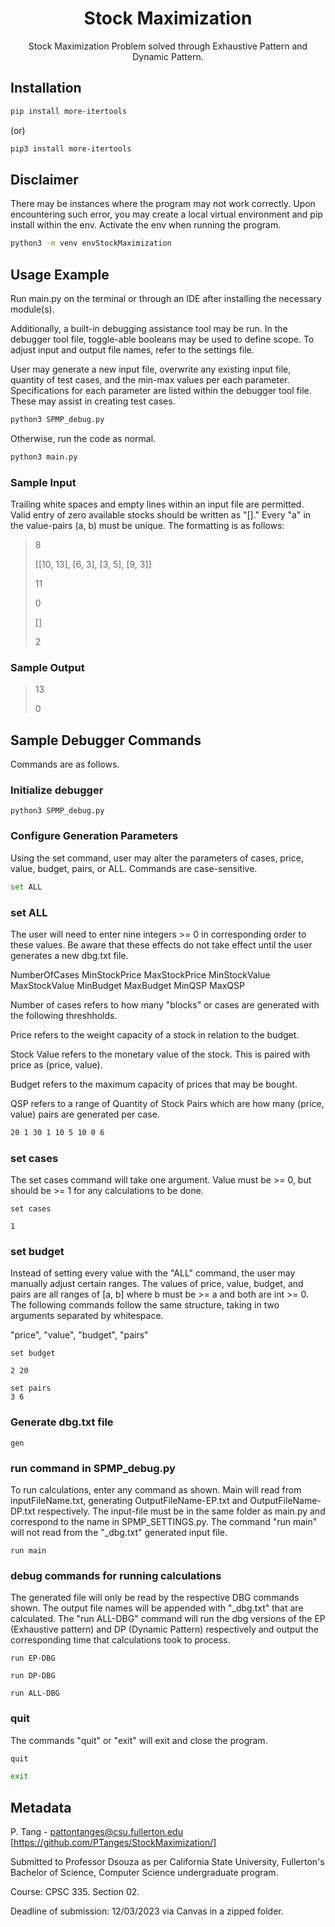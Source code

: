 <div align="center">

# Stock Maximization

Stock Maximization Problem solved through Exhaustive Pattern and Dynamic Pattern.

</div>

## Installation
```sh
pip install more-itertools
```
(or)
```sh
pip3 install more-itertools
```

## Disclaimer
There may be instances where the program may not work correctly. Upon encountering such error, you may create a local virtual environment and pip install within the env. Activate the env when running the program.

```sh
python3 -m venv envStockMaximization
```

## Usage Example
Run main.py on the terminal or through an IDE after installing the necessary module(s).

Additionally, a built-in debugging assistance tool may be run. In the debugger tool file, toggle-able booleans may be used to define scope. To adjust input and output file names, refer to the settings file.

User may generate a new input file, overwrite any existing input file, quantity of test cases, and the min-max values per each parameter. Specifications for each parameter are listed within the debugger tool file. These may assist in creating test cases.
```sh
python3 SPMP_debug.py
```

Otherwise, run the code as normal.
```sh
python3 main.py
```

### Sample Input
Trailing white spaces and empty lines within an input file are permitted. Valid entry of zero available stocks should be written as "[]." Every "a" in the value-pairs (a, b) must be unique. The formatting is as follows:
> 8
>
> [[10, 13], [6, 3], [3, 5], [9, 3]]
>
> 11
>
> 0
>
> []
>
> 2
>
### Sample Output
> 13
>
> 0
>

## Sample Debugger Commands
Commands are as follows.

### Initialize debugger
```commandline
python3 SPMP_debug.py
```

### Configure Generation Parameters
Using the set command, user may alter the parameters of cases, price, value, budget, pairs, or ALL. Commands are case-sensitive.
```sh
set ALL
```

### set ALL
The user will need to enter nine integers >= 0 in corresponding order to these values. Be aware that these effects do not take effect until the user generates a new dbg.txt file.

NumberOfCases MinStockPrice MaxStockPrice MinStockValue MaxStockValue MinBudget MaxBudget MinQSP MaxQSP

Number of cases refers to how many "blocks" or cases are generated with the following threshholds.

Price refers to the weight capacity of a stock in relation to the budget.

Stock Value refers to the monetary value of the stock. This is paired with price as (price, value).

Budget refers to the maximum capacity of prices that may be bought.

QSP refers to a range of Quantity of Stock Pairs which are how many (price, value) pairs are generated per case.
```sh
20 1 30 1 10 5 10 0 6
```

### set cases
The set cases command will take one argument. Value must be >= 0, but should be >= 1 for any calculations to be done.
```commandline
set cases

1
```

### set budget
Instead of setting every value with the "ALL" command, the user may manually adjust certain ranges. The values of price, value, budget, and pairs are all ranges of [a, b] where b must be >= a and both are int >= 0. The following commands follow the same structure, taking in two arguments separated by whitespace.

"price", "value", "budget", "pairs"
```commandline
set budget

2 20

set pairs
3 6
```

### Generate dbg.txt file
```commandline
gen
```

### run command in SPMP_debug.py
To run calculations, enter any command as shown. Main will read from inputFileName.txt, generating OutputFileName-EP.txt and OutputFileName-DP.txt respectively. The input-file must be in the same folder as main.py and correspond to the name in SPMP_SETTINGS.py. The command "run main" will not read from the "_dbg.txt" generated input file.
```commandline
run main
```

### debug commands for running calculations
The generated file will only be read by the respective DBG commands shown. The output file names will be appended with "_dbg.txt" that are calculated. The "run ALL-DBG" command will run the dbg versions of the EP (Exhaustive pattern) and DP (Dynamic Pattern) respectively and output the corresponding time that calculations took to process.
```commandline
run EP-DBG

run DP-DBG

run ALL-DBG
```

### quit
The commands "quit" or "exit" will exit and close the program.
```sh
quit

exit
```

## Metadata
P. Tang - pattontanges@csu.fullerton.edu
[https://github.com/PTanges/StockMaximization/]

Submitted to Professor Dsouza as per California State University, Fullerton's Bachelor of Science, Computer Science undergraduate program.

Course: CPSC 335. Section 02.

Deadline of submission: 12/03/2023 via Canvas in a zipped folder.